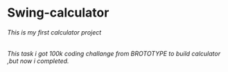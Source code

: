 # Swing-calculator
###### This is my first calculator project 
###### This task i got 100k coding challange from BROTOTYPE to build calculator ,but now i completed.
